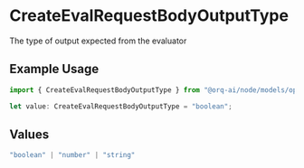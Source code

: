 # CreateEvalRequestBodyOutputType

The type of output expected from the evaluator

## Example Usage

```typescript
import { CreateEvalRequestBodyOutputType } from "@orq-ai/node/models/operations";

let value: CreateEvalRequestBodyOutputType = "boolean";
```

## Values

```typescript
"boolean" | "number" | "string"
```